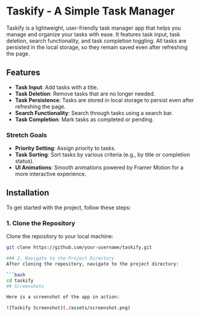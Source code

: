 # Taskify - A Simple Task Manager

Taskify is a lightweight, user-friendly task manager app that helps you manage and organize your tasks with ease. It features task input, task deletion, search functionality, and task completion toggling. All tasks are persisted in the local storage, so they remain saved even after refreshing the page.

## Features

- **Task Input**: Add tasks with a title.
- **Task Deletion**: Remove tasks that are no longer needed.
- **Task Persistence**: Tasks are stored in local storage to persist even after refreshing the page.
- **Search Functionality**: Search through tasks using a search bar.
- **Task Completion**: Mark tasks as completed or pending.
  
### Stretch Goals

- **Priority Setting**: Assign priority to tasks.
- **Task Sorting**: Sort tasks by various criteria (e.g., by title or completion status).
- **UI Animations**: Smooth animations powered by Framer Motion for a more interactive experience.

## Installation

To get started with the project, follow these steps:

### 1. Clone the Repository
Clone the repository to your local machine:

```bash
git clone https://github.com/your-username/taskify.git

### 2. Navigate to the Project Directory
After cloning the repository, navigate to the project directory:

```bash
cd taskify
## Screenshots

Here is a screenshot of the app in action:

![Taskify Screenshot](./assets/screenshot.png)
